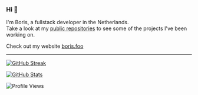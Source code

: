 ### Hi 👋

I'm Boris, a fullstack developer in the Netherlands. <br>
Take a look at my [public repositories](https://github.com/borisnliscool?tab=repositories) to see some of the projects I've been working on.

Check out my website [boris.foo](https://boris.foo/)<br>

<hr>

[![GitHub Streak](https://streak-stats.demolab.com?user=borisnliscool&theme=highcontrast&background=30%2CE96443%2C904E95&border=FFFFFF&sideLabels=FFFFFF&dates=EFEFEF&stroke=FFFFFF77)](https://git.io/streak-stats)

[![GitHub Stats](https://github-readme-stats.vercel.app/api?username=borisnliscool&count_private=true&hide=contribs&hide_border=true&hide_title=true&hide_border=true&bg_color=30,e96443,904e95&title_color=fff&text_color=fff)](https://github.com/anuraghazra/github-readme-stats/)


![Profile Views](https://komarev.com/ghpvc/?username=borisnliscool&color=blue&style=for-the-badge&label=PROFILE+VIEWS)
